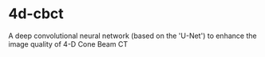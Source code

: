 # 4d-cbct
A deep convolutional neural network (based on the 'U-Net') to enhance the image quality of 4-D Cone Beam CT
